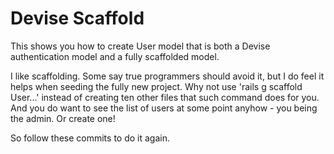 # Devise Scaffold

This shows you how to create User model that is both a Devise authentication model and a
fully scaffolded model. 

I like scaffolding. Some say true programmers should avoid it, but I do feel it helps
when seeding the fully new project. Why not use 'rails g scaffold User...' instead of
creating ten other files that such command does for you. And you do want to see the
list of users at some point anyhow - you being the admin. Or create one!

So follow these commits to do it again.
